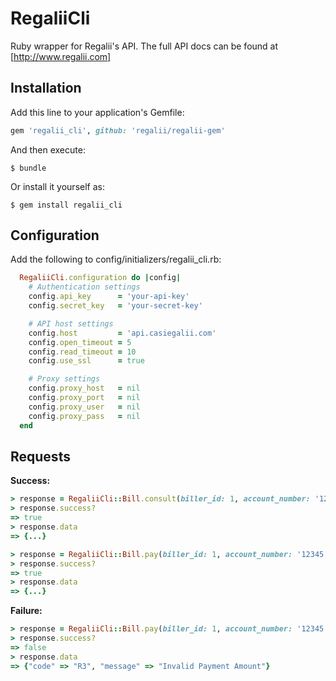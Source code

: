 # RegaliiCli

Ruby wrapper for Regalii's API. The full API docs can be found at [http://www.regalii.com]

## Installation

Add this line to your application's Gemfile:

```ruby
gem 'regalii_cli', github: 'regalii/regalii-gem'
```

And then execute:

    $ bundle

Or install it yourself as:

    $ gem install regalii_cli

## Configuration

Add the following to config/initializers/regalii_cli.rb:

```ruby
  RegaliiCli.configuration do |config|
    # Authentication settings
    config.api_key      = 'your-api-key'
    config.secret_key   = 'your-secret-key'

    # API host settings
    config.host         = 'api.casiegalii.com'
    config.open_timeout = 5
    config.read_timeout = 10
    config.use_ssl      = true

    # Proxy settings
    config.proxy_host   = nil
    config.proxy_port   = nil
    config.proxy_user   = nil
    config.proxy_pass   = nil
  end
```

## Requests

**Success:**

```ruby
> response = RegaliiCli::Bill.consult(biller_id: 1, account_number: '12345')
> response.success?
=> true
> response.data
=> {...}
```

```ruby
> response = RegaliiCli::Bill.pay(biller_id: 1, account_number: '12345', amount: 13.0, currency: 'MXN')
> response.success?
=> true
> response.data
=> {...}
```

**Failure:**

```ruby
> response = RegaliiCli::Bill.pay(biller_id: 1, account_number: '12345', amount: 0.0, currency: 'MXN')
> response.success?
=> false
> response.data
=> {"code" => "R3", "message" => "Invalid Payment Amount"}
```
